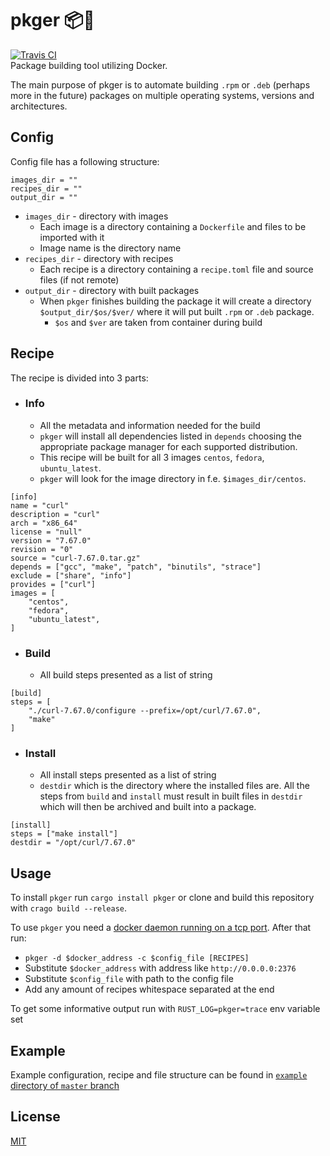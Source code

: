 # pkger 📦🐳
[![Travis CI](https://travis-ci.org/wojciechkepka/pkger.svg?branch=master)](https://travis-ci.org/wojciechkepka/pkger/builds)  
Package building tool utilizing Docker.

The main purpose of pkger is to automate building `.rpm` or `.deb` (perhaps more in the future) packages on multiple operating systems, versions and architectures.

## Config
Config file has a following structure:
```
images_dir = ""
recipes_dir = ""
output_dir = ""
```
 - `images_dir` - directory with images
   - Each image is a directory containing a `Dockerfile` and files to be imported with it
   - Image name is the directory name
 - `recipes_dir` - directory with recipes
   - Each recipe is a directory containing a `recipe.toml` file and source files (if not remote) 
 - `output_dir` - directory with built packages
   - When `pkger` finishes building the package it will create a directory `$output_dir/$os/$ver/` where it will put built `.rpm` or `.deb` package. 
     - `$os` and `$ver` are taken from container during build

## Recipe
The recipe is divided into 3 parts:
 - ### Info
   - All the metadata and information needed for the build
   - `pkger` will install all dependencies listed in `depends` choosing the appropriate package manager for each supported distribution.
   - This recipe will be built for all 3 images `centos`, `fedora`, `ubuntu_latest`.
   - `pkger` will look for the image directory in f.e. `$images_dir/centos`.
```
[info]
name = "curl"
description = "curl"
arch = "x86_64"
license = "null"
version = "7.67.0"
revision = "0"
source = "curl-7.67.0.tar.gz"
depends = ["gcc", "make", "patch", "binutils", "strace"]
exclude = ["share", "info"]
provides = ["curl"]
images = [
	"centos",
	"fedora",
	"ubuntu_latest",
]
```
 - ### Build
   - All build steps presented as a list of string
```
[build]
steps = [
	"./curl-7.67.0/configure --prefix=/opt/curl/7.67.0",
	"make"
]
```
 - ### Install
   - All install steps presented as a list of string
   - `destdir` which is the directory where the installed files are. All the steps from `build` and `install` must result in built files in `destdir` which will then be archived and built into a package.
```
[install]
steps = ["make install"]
destdir = "/opt/curl/7.67.0"
```

## Usage
To install `pkger` run `cargo install pkger` or clone and build this repository with `crago build --release`.

To use `pkger` you need a [docker daemon running on a tcp port](https://success.docker.com/article/how-do-i-enable-the-remote-api-for-dockerd).
After that run:
 - `pkger -d $docker_address -c $config_file [RECIPES]`
 - Substitute `$docker_address` with address like `http://0.0.0.0:2376`
 - Substitute `$config_file` with path to the config file 
 - Add any amount of recipes whitespace separated at the end

To get some informative output run with `RUST_LOG=pkger=trace` env variable set

## Example
Example configuration, recipe and file structure can be found in [`example` directory of `master` branch](https://github.com/wojciechkepka/pkger/tree/master/example)

## License
[MIT](https://github.com/wojciechkepka/pkger/blob/master/LICENSE)
